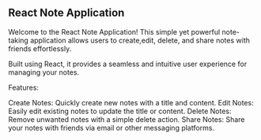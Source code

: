 ## React Note Application

Welcome to the React Note Application! This simple yet powerful note-taking application
allows users to create,edit, delete, and share notes with friends effortlessly.

Built using React, it provides a seamless and intuitive user experience for managing your notes.

Features:

Create Notes: Quickly create new notes with a title and content.
Edit Notes: Easily edit existing notes to update the title or content.
Delete Notes: Remove unwanted notes with a simple delete action.
Share Notes: Share your notes with friends via email or other messaging platforms.